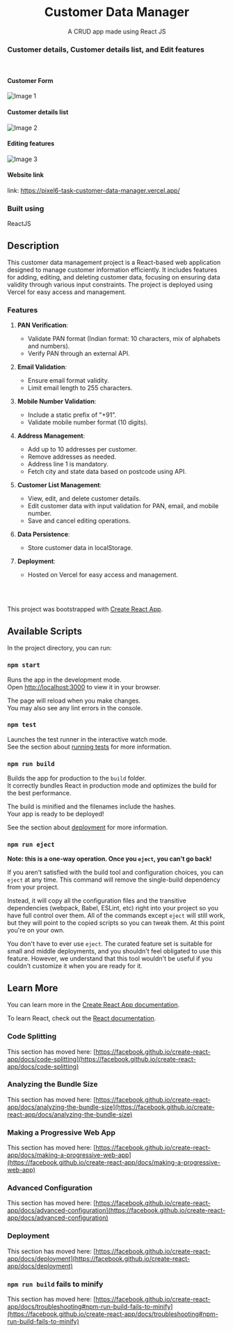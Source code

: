 <div align="center">
    <h1 align="center">Customer Data Manager</h1>
  <p align="center">
    A CRUD app made using React JS
    <br />
    </p>
</div>

### Customer details, Customer details list, and Edit features
<br>

#### Customer Form
![Image 1](https://github.com/PriyaKsagar2/Pixel6_task_CustomerDataManager/blob/master/readme%20images/localhost_3000_.png)

#### Customer details list
![Image 2](https://github.com/PriyaKsagar2/Pixel6_task_CustomerDataManager/blob/master/readme%20images/Screenshot%20(1957).png)

#### Editing features
![Image 3](https://github.com/PriyaKsagar2/Pixel6_task_CustomerDataManager/blob/master/readme%20images/Screenshot%20(1958).png)

#### Website link 
link: https://pixel6-task-customer-data-manager.vercel.app/

### Built using 
ReactJS

## Description

This customer data management project is a React-based web application designed to manage customer information efficiently. It includes features for adding, editing, and deleting customer data, focusing on ensuring data validity through various input constraints. The project is deployed using Vercel for easy access and management.

### Features

1. **PAN Verification**:
   - Validate PAN format (Indian format: 10 characters, mix of alphabets and numbers).
   - Verify PAN through an external API.

2. **Email Validation**:
   - Ensure email format validity.
   - Limit email length to 255 characters.

3. **Mobile Number Validation**:
   - Include a static prefix of "+91".
   - Validate mobile number format (10 digits).

4. **Address Management**:
   - Add up to 10 addresses per customer.
   - Remove addresses as needed.
   - Address line 1 is mandatory.
   - Fetch city and state data based on postcode using API.

5. **Customer List Management**:
   - View, edit, and delete customer details.
   - Edit customer data with input validation for PAN, email, and mobile number.
   - Save and cancel editing operations.

6. **Data Persistence**:
   - Store customer data in localStorage.

7. **Deployment**:
   - Hosted on Vercel for easy access and management.

<br>
<br>

This project was bootstrapped with [Create React App](https://github.com/facebook/create-react-app).

## Available Scripts

In the project directory, you can run:

### `npm start`

Runs the app in the development mode.\
Open [http://localhost:3000](http://localhost:3000) to view it in your browser.

The page will reload when you make changes.\
You may also see any lint errors in the console.

### `npm test`

Launches the test runner in the interactive watch mode.\
See the section about [running tests](https://facebook.github.io/create-react-app/docs/running-tests) for more information.

### `npm run build`

Builds the app for production to the `build` folder.\
It correctly bundles React in production mode and optimizes the build for the best performance.

The build is minified and the filenames include the hashes.\
Your app is ready to be deployed!

See the section about [deployment](https://facebook.github.io/create-react-app/docs/deployment) for more information.

### `npm run eject`

**Note: this is a one-way operation. Once you `eject`, you can't go back!**

If you aren't satisfied with the build tool and configuration choices, you can `eject` at any time. This command will remove the single-build dependency from your project.

Instead, it will copy all the configuration files and the transitive dependencies (webpack, Babel, ESLint, etc) right into your project so you have full control over them. All of the commands except `eject` will still work, but they will point to the copied scripts so you can tweak them. At this point you're on your own.

You don't have to ever use `eject`. The curated feature set is suitable for small and middle deployments, and you shouldn't feel obligated to use this feature. However, we understand that this tool wouldn't be useful if you couldn't customize it when you are ready for it.

## Learn More

You can learn more in the [Create React App documentation](https://facebook.github.io/create-react-app/docs/getting-started).

To learn React, check out the [React documentation](https://reactjs.org/).

### Code Splitting

This section has moved here: [https://facebook.github.io/create-react-app/docs/code-splitting](https://facebook.github.io/create-react-app/docs/code-splitting)

### Analyzing the Bundle Size

This section has moved here: [https://facebook.github.io/create-react-app/docs/analyzing-the-bundle-size](https://facebook.github.io/create-react-app/docs/analyzing-the-bundle-size)

### Making a Progressive Web App

This section has moved here: [https://facebook.github.io/create-react-app/docs/making-a-progressive-web-app](https://facebook.github.io/create-react-app/docs/making-a-progressive-web-app)

### Advanced Configuration

This section has moved here: [https://facebook.github.io/create-react-app/docs/advanced-configuration](https://facebook.github.io/create-react-app/docs/advanced-configuration)

### Deployment

This section has moved here: [https://facebook.github.io/create-react-app/docs/deployment](https://facebook.github.io/create-react-app/docs/deployment)

### `npm run build` fails to minify

This section has moved here: [https://facebook.github.io/create-react-app/docs/troubleshooting#npm-run-build-fails-to-minify](https://facebook.github.io/create-react-app/docs/troubleshooting#npm-run-build-fails-to-minify)
